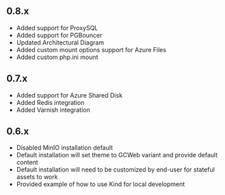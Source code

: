 ## 0.8.x

- Added support for ProxySQL
- Added support for PGBouncer
- Updated Architectural Diagram
- Added custom mount options support for Azure Files
- Added custom php.ini mount

## 0.7.x

- Added support for Azure Shared Disk
- Added Redis integration
- Added Varnish integration

## 0.6.x

- Disabled MinIO installation default
- Default installation will set theme to GCWeb variant and provide default content
- Default installation will need to be customized by end-user for stateful assets to work
- Provided example of how to use Kind for local development
